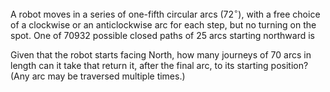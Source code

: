 A robot moves in a series of one-fifth circular arcs ($72^\circ$), with a free choice of a clockwise or an anticlockwise arc for each step, but no turning on the spot.
One of $70932$ possible closed paths of $25$ arcs starting northward is


Given that the robot starts facing North, how many journeys of $70$ arcs in length can it take that return it, after the final arc, to its starting position?
(Any arc may be traversed multiple times.)